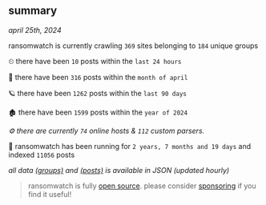 
## summary
_april 25th, 2024_

ransomwatch is currently crawling `369` sites belonging to `184` unique groups

⏲ there have been `10` posts within the `last 24 hours`

🦈 there have been `316` posts within the `month of april`

🪐 there have been `1262` posts within the `last 90 days`

🏚 there have been `1599` posts within the `year of 2024`

_⚙️ there are currently `74` online hosts & `112` custom parsers._

🦕 ransomwatch has been running for `2 years, 7 months and 19 days` and indexed `11056` posts

_all data  [(groups)](http://ransomwhat.telemetry.ltd/groups) and [(posts)](http://ransomwhat.telemetry.ltd/posts) is available in JSON (updated hourly)_

> ransomwatch is fully [open source](https://github.com/joshhighet/ransomwatch#ransomwatch--). please consider [sponsoring](https://github.com/sponsors/joshhighet) if you find it useful!
